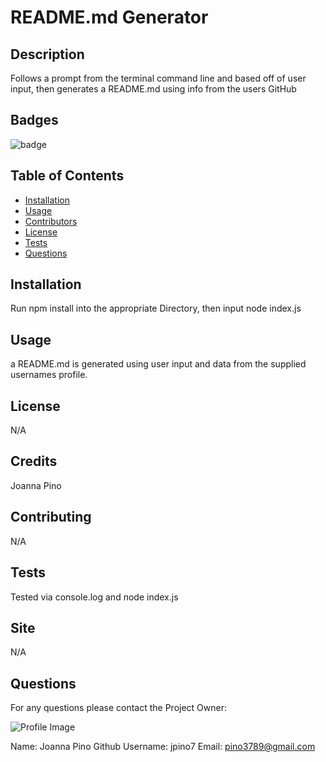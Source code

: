 
# README.md Generator

## Description
Follows a prompt from the terminal command line and based off of user input, then generates a README.md using info from the users GitHub

## Badges
![badge](https://img.shields.io/github/languages/top/jpino7/READMEgenerator)

## Table of Contents
- [Installation](#installation)
- [Usage](#usage)
- [Contributors](#contributing)
- [License](#license)
- [Tests](#tests)
- [Questions](#questions)

## Installation
Run npm install into the appropriate Directory, then input node index.js

## Usage
a README.md is generated using user input and data from the supplied usernames profile.

## License
N/A

## Credits
Joanna Pino

## Contributing
N/A

## Tests
Tested via console.log and node index.js

## Site
N/A

## Questions
For any questions please contact the Project Owner: 

![Profile Image](https://avatars3.githubusercontent.com/u/59301610?v=4)

Name: Joanna Pino
Github Username: jpino7
Email: pino3789@gmail.com
